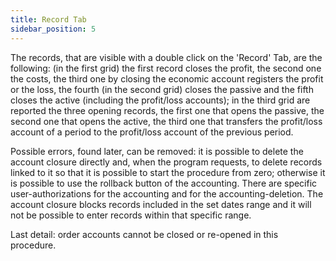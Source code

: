 ```yaml
---
title: Record Tab
sidebar_position: 5
---
```


The records, that are visible with a double click on the 'Record' Tab, are the following: (in the first grid) the first record closes the profit, the second one the costs, the third one by closing the economic account registers the profit or the loss, the fourth (in the second grid) closes the passive and the fifth closes the active (including the profit/loss accounts); in the third grid are reported the three opening records, the first one that opens the passive, the second one that opens the active, the third one that transfers the profit/loss account of a period to the profit/loss account of the previous period.

Possible errors, found later, can be removed: it is possible to delete the account closure directly and, when the program requests, to delete records linked to it so that it is possible to start the procedure from zero; otherwise it is possible to use the rollback button of the accounting. There are specific user-authorizations for the accounting and for the accounting-deletion. The account closure blocks records included in the set dates range and it will not be possible to enter records within that specific range.

Last detail: order accounts cannot be closed or re-opened in this procedure.






